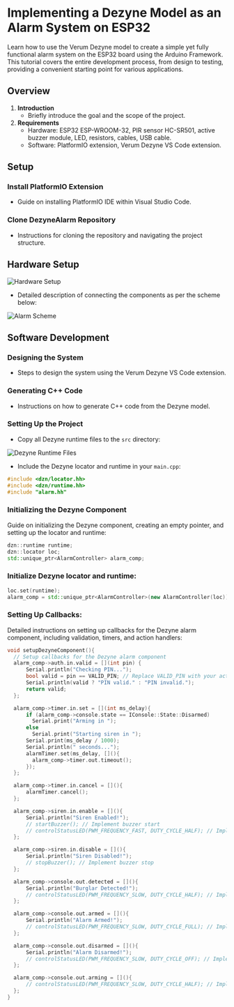 # Implementing a Dezyne Model as an Alarm System on ESP32

Learn how to use the Verum Dezyne model to create a simple yet fully functional alarm system on the ESP32 board using the Arduino Framework. This tutorial covers the entire development process, from design to testing, providing a convenient starting point for various applications.

## Overview

1. **Introduction**
   - Briefly introduce the goal and the scope of the project.
2. **Requirements**
   - Hardware: ESP32 ESP-WROOM-32, PIR sensor HC-SR501, active buzzer module, LED, resistors, cables, USB cable.
   - Software: PlatformIO extension, Verum Dezyne VS Code extension.

## Setup

### Install PlatformIO Extension

- Guide on installing PlatformIO IDE within Visual Studio Code.

### Clone DezyneAlarm Repository

- Instructions for cloning the repository and navigating the project structure.

## Hardware Setup

![Hardware Setup](path/to/hardware_setup_image.jpg)

- Detailed description of connecting the components as per the scheme below:

![Alarm Scheme](path/to/alarm_scheme_image.png)

## Software Development

### Designing the System

- Steps to design the system using the Verum Dezyne VS Code extension.

### Generating C++ Code

- Instructions on how to generate C++ code from the Dezyne model.

### Setting Up the Project

- Copy all Dezyne runtime files to the `src` directory:

![Dezyne Runtime Files](path/to/dezyne_runtime_files_image.png)

- Include the Dezyne locator and runtime in your `main.cpp`:

```cpp
#include <dzn/locator.hh>
#include <dzn/runtime.hh>
#include "alarm.hh"
```

### Initializing the Dezyne Component

Guide on initializing the Dezyne component, creating an empty pointer, and setting up the locator and runtime:

```cpp
dzn::runtime runtime;
dzn::locator loc;
std::unique_ptr<AlarmController> alarm_comp;
```

### Initialize Dezyne locator and runtime:

```cpp
loc.set(runtime);
alarm_comp = std::unique_ptr<AlarmController>(new AlarmController(loc));
```

### Setting Up Callbacks:

Detailed instructions on setting up callbacks for the Dezyne alarm component, including validation, timers, and action handlers:

```cpp
void setupDezyneComponent(){
  // Setup callbacks for the Dezyne alarm component
  alarm_comp->auth.in.valid = [](int pin) {
      Serial.println("Checking PIN...");
      bool valid = pin == VALID_PIN; // Replace VALID_PIN with your actual pin
      Serial.println(valid ? "PIN valid." : "PIN invalid.");
      return valid;
  };

  alarm_comp->timer.in.set = [](int ms_delay){
      if (alarm_comp->console.state == IConsole::State::Disarmed)
        Serial.print("Arming in ");
      else
        Serial.print("Starting siren in ");
      Serial.print(ms_delay / 1000);
      Serial.println(" seconds...");
      alarmTimer.set(ms_delay, [](){ 
        alarm_comp->timer.out.timeout(); 
      });
  };

  alarm_comp->timer.in.cancel = [](){
      alarmTimer.cancel();
  };

  alarm_comp->siren.in.enable = [](){
      Serial.println("Siren Enabled!");
      // startBuzzer(); // Implement buzzer start
      // controlStatusLED(PWM_FREQUENCY_FAST, DUTY_CYCLE_HALF); // Implement LED control
  };

  alarm_comp->siren.in.disable = [](){
      Serial.println("Siren Disabled!");
      // stopBuzzer(); // Implement buzzer stop
  };

  alarm_comp->console.out.detected = [](){
      Serial.println("Burglar Detected!");
      // controlStatusLED(PWM_FREQUENCY_SLOW, DUTY_CYCLE_HALF); // Implement LED control
  };

  alarm_comp->console.out.armed = [](){
      Serial.println("Alarm Armed!");
      // controlStatusLED(PWM_FREQUENCY_SLOW, DUTY_CYCLE_FULL); // Implement LED control
  };

  alarm_comp->console.out.disarmed = [](){
      Serial.println("Alarm Disarmed!");
      // controlStatusLED(PWM_FREQUENCY_SLOW, DUTY_CYCLE_OFF); // Implement LED control
  };

  alarm_comp->console.out.arming = [](){
      // controlStatusLED(PWM_FREQUENCY_SLOW, DUTY_CYCLE_HALF); // Implement LED control
  };
}
```
